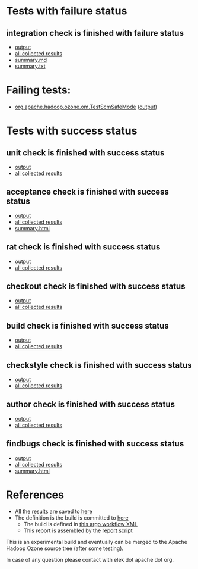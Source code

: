 # Tests with failure status

## integration check is finished with failure status

   * [output](https://raw.githubusercontent.com/elek/ozone-ci-03/master/trunk/trunk-nightly-20191028-5hv8l/integration/output.log)
   * [all collected results](https://github.com/elek/ozone-ci-03/tree/master/trunk/trunk-nightly-20191028-5hv8l/integration)
   * [summary.md](https://github.com/elek/ozone-ci-03/tree/master/trunk/trunk-nightly-20191028-5hv8l/integration/summary.md)
   * [summary.txt](https://github.com/elek/ozone-ci-03/tree/master/trunk/trunk-nightly-20191028-5hv8l/integration/summary.txt)

# Failing tests: 

 * [org.apache.hadoop.ozone.om.TestScmSafeMode](hadoop-ozone/integration-test/org.apache.hadoop.ozone.om.TestScmSafeMode.txt) ([output](hadoop-ozone/integration-test/org.apache.hadoop.ozone.om.TestScmSafeMode-output.txt))


# Tests with success status

## unit check is finished with success status

   * [output](https://raw.githubusercontent.com/elek/ozone-ci-03/master/trunk/trunk-nightly-20191028-5hv8l/unit/output.log)
   * [all collected results](https://github.com/elek/ozone-ci-03/tree/master/trunk/trunk-nightly-20191028-5hv8l/unit)


## acceptance check is finished with success status

   * [output](https://raw.githubusercontent.com/elek/ozone-ci-03/master/trunk/trunk-nightly-20191028-5hv8l/acceptance/output.log)
   * [all collected results](https://github.com/elek/ozone-ci-03/tree/master/trunk/trunk-nightly-20191028-5hv8l/acceptance)
   * [summary.html](https://elek.github.io/ozone-ci-03/trunk/trunk-nightly-20191028-5hv8l/acceptance/summary.html)


## rat check is finished with success status

   * [output](https://raw.githubusercontent.com/elek/ozone-ci-03/master/trunk/trunk-nightly-20191028-5hv8l/rat/output.log)
   * [all collected results](https://github.com/elek/ozone-ci-03/tree/master/trunk/trunk-nightly-20191028-5hv8l/rat)


## checkout check is finished with success status

   * [output](https://raw.githubusercontent.com/elek/ozone-ci-03/master/trunk/trunk-nightly-20191028-5hv8l/checkout/output.log)
   * [all collected results](https://github.com/elek/ozone-ci-03/tree/master/trunk/trunk-nightly-20191028-5hv8l/checkout)


## build check is finished with success status

   * [output](https://raw.githubusercontent.com/elek/ozone-ci-03/master/trunk/trunk-nightly-20191028-5hv8l/build/output.log)
   * [all collected results](https://github.com/elek/ozone-ci-03/tree/master/trunk/trunk-nightly-20191028-5hv8l/build)


## checkstyle check is finished with success status

   * [output](https://raw.githubusercontent.com/elek/ozone-ci-03/master/trunk/trunk-nightly-20191028-5hv8l/checkstyle/output.log)
   * [all collected results](https://github.com/elek/ozone-ci-03/tree/master/trunk/trunk-nightly-20191028-5hv8l/checkstyle)


## author check is finished with success status

   * [output](https://raw.githubusercontent.com/elek/ozone-ci-03/master/trunk/trunk-nightly-20191028-5hv8l/author/output.log)
   * [all collected results](https://github.com/elek/ozone-ci-03/tree/master/trunk/trunk-nightly-20191028-5hv8l/author)


## findbugs check is finished with success status

   * [output](https://raw.githubusercontent.com/elek/ozone-ci-03/master/trunk/trunk-nightly-20191028-5hv8l/findbugs/output.log)
   * [all collected results](https://github.com/elek/ozone-ci-03/tree/master/trunk/trunk-nightly-20191028-5hv8l/findbugs)
   * [summary.html](https://elek.github.io/ozone-ci-03/trunk/trunk-nightly-20191028-5hv8l/findbugs/summary.html)




# References

 * All the results are saved to [here](https://github.com/elek/ozone-ci-03/tree/master/trunk/trunk-nightly-20191028-5hv8l/)
 * The definition is the build is committed to [here](https://github.com/elek/argo-ozone)
    * The build is defined in [this argo workflow XML](https://github.com/elek/argo-ozone/blob/master/ozone-build.yaml)
    * This report is assembled by the [report script](https://github.com/elek/argo-ozone/blob/master/scripts/report.sh)

This is an experimental build and eventually can be merged to the Apache Hadoop Ozone source tree (after some testing).

In case of any question please contact with elek dot apache dot org.

